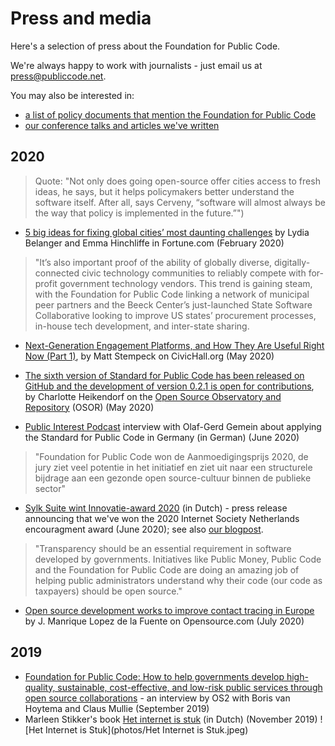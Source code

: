 # Press and media

Here's a selection of press about the Foundation for Public Code.

We're always happy to work with journalists  - just email us at <press@publiccode.net>.

You may also be interested in:

- [a list of policy documents that mention the Foundation for Public Code](https://about.publiccode.net/activities/value-and-impact/policy-documents.html)
- [our conference talks and articles we've written](https://projects.publiccode.net/talks-and-articles.html)

## 2020

> Quote: "Not only does going open-source offer cities access to fresh ideas, he says, but it helps policymakers better understand the software itself. After all, says Cerveny, “software will almost always be the way that policy is implemented in the future.”")
- [5 big ideas for fixing global cities’ most daunting challenges](https://fortune.com/2020/02/17/cities-challenges-solutions-housing-buses-climate-loneliness/) by Lydia Belanger and Emma Hinchliffe in Fortune.com (February 2020) 

> "It’s also important proof of the ability of globally diverse, digitally-connected civic technology communities to reliably compete with for-profit government technology vendors. This trend is gaining steam, with the Foundation for Public Code linking a network of municipal peer partners and the Beeck Center’s just-launched State Software Collaborative looking to improve US states’ procurement processes, in-house tech development, and inter-state sharing.
- [Next-Generation Engagement Platforms, and How They Are Useful Right Now (Part 1)](https://civichall.org/civicist/next-generation-engagement-platforms-and-how-are-they-useful-right-now-part-1/), by Matt Stempeck on CivicHall.org (May 2020) 
- [The sixth version of Standard for Public Code has been released on GitHub and the development of version 0.2.1 is open for contributions](https://joinup.ec.europa.eu/collection/open-source-observatory-osor/news/new-release-standard-public-code), by Charlotte Heikendorf on the [Open Source Observatory and Repository](https://joinup.ec.europa.eu/collection/open-source-observatory-osor) (OSOR) (May 2020)

- [Public Interest Podcast](https://public-interest-podcast.podigee.io/2-episode-2) interview with Olaf-Gerd Gemein about applying the Standard for Public Code in Germany (in German) (June 2020)

> "Foundation for Public Code won de Aanmoedigingsprijs 2020, de jury ziet veel potentie in het initiatief en ziet uit naar een structurele bijdrage aan een gezonde open source-cultuur binnen de publieke sector"
- [Sylk Suite wint Innovatie-award 2020](https://awards.isoc.nl/innovatie/2020/) (in Dutch) - press release announcing that we've won the 2020 Internet Society Netherlands encouragment award (June 2020); see also [our blogpost](https://blog.publiccode.net/news/2020/06/17/isoc-encouragement-award-consider-us-encouraged.html). 

> "Transparency should be an essential requirement in software developed by governments. Initiatives like Public Money, Public Code and the Foundation for Public Code are doing an amazing job of helping public administrators understand why their code (our code as taxpayers) should be open source."
- [Open source development works to improve contact tracing in Europe](https://opensource.com/article/20/7/open-source-contact-tracing) by  J. Manrique Lopez de la Fuente on Opensource.com (July 2020) 

## 2019

- [Foundation for Public Code: How to help governments develop high-quality, sustainable, cost-effective, and low-risk public services through open source collaborations](https://os2.eu/blog/foundation-public-code-how-help-governments-develop-high-quality-sustainable-cost-effective-and) - an interview by OS2 with Boris van Hoytema and Claus Mullie (September 2019)
- Marleen Stikker's book [Het internet is stuk](https://www.singeluitgeverijen.nl/de-geus/boek/het-internet-is-stuk/) (in Dutch) (November 2019)
![Het Internet is Stuk](photos/Het Internet is Stuk.jpeg)
